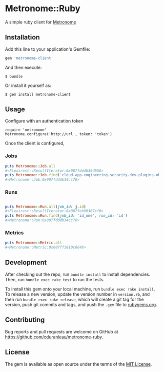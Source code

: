 # Metronome::Ruby

A simple ruby client for [Metronome](https://github.com/dcos/metronome)

## Installation

Add this line to your application's Gemfile:

```ruby
gem 'metronome-client'
```

And then execute:

    $ bundle

Or install it yourself as:

    $ gem install metronome-client

## Usage

Configure with an authentication token
```
require 'metronome'
Metronome.configure('http://url', token: 'token')
```

Once the client is configured, 

### Jobs

```ruby
puts Metronome::Job.all
#<Flexirest::ResultIterator:0x007fdddb39d558>
puts Metronome::Job.find('cloud-app-engineering-security-dev-plugins-observatoryhttp')
#<Metronome::Job:0x007fdddb34cc70>
```

### Runs

```ruby

puts Metronome::Run.all(job_id: j.id)
#<Flexirest::ResultIterator:0x007feb06307cf0>
puts Metronome::Run.find(job_id: 'id_one', run_id: 'id')
#<Metronome::Run:0x007fdddb34cc70>
```

### Metrics

```ruby
puts Metronome::Metric.all
#<Metronome::Metric:0x007ff1810c8648>
```

## Development

After checking out the repo, run `bundle install` to install dependencies. Then, run `bundle exec rake test` to run the tests. 

To install this gem onto your local machine, run `bundle exec rake install`. To release a new version, update the version number in `version.rb`, and then run `bundle exec rake release`, which will create a git tag for the version, push git commits and tags, and push the `.gem` file to [rubygems.org](https://rubygems.org).

## Contributing

Bug reports and pull requests are welcome on GitHub at https://github.com/cduranleau/metronome-ruby.

## License

The gem is available as open source under the terms of the [MIT License](https://opensource.org/licenses/MIT).
